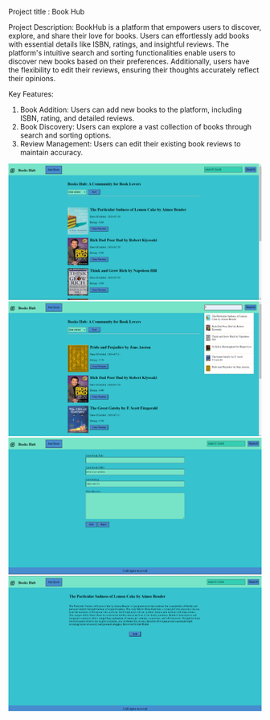 Project title : Book Hub

Project Description: BookHub is a platform that empowers users to discover, explore, and share their love for books. 
Users can effortlessly add books with essential details like ISBN, ratings, and insightful reviews. 
The platform's intuitive search and sorting functionalities enable users to discover new books based on their preferences. 
Additionally, users have the flexibility to edit their reviews, ensuring their thoughts accurately reflect their opinions.

Key Features:
1. Book Addition: Users can add new books to the platform, including ISBN, rating, and detailed reviews.
2. Book Discovery: Users can explore a vast collection of books through search and sorting options.
3. Review Management: Users can edit their existing book reviews to maintain accuracy.

![Screenshot of my project](public/images/screenshot1.png)
![Screenshot of my project](public/images/screenshot2.png)
![Screenshot of my project](public/images/screenshot3.png)
![Screenshot of my project](public/images/screenshot4.png)
